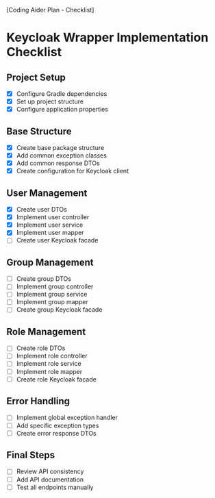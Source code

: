 [Coding Aider Plan - Checklist]

# Keycloak Wrapper Implementation Checklist

## Project Setup
- [x] Configure Gradle dependencies
- [x] Set up project structure
- [x] Configure application properties

## Base Structure
- [x] Create base package structure
- [x] Add common exception classes
- [x] Add common response DTOs
- [x] Create configuration for Keycloak client

## User Management
- [x] Create user DTOs
- [x] Implement user controller
- [x] Implement user service
- [x] Implement user mapper
- [ ] Create user Keycloak facade

## Group Management
- [ ] Create group DTOs
- [ ] Implement group controller
- [ ] Implement group service
- [ ] Implement group mapper
- [ ] Create group Keycloak facade

## Role Management
- [ ] Create role DTOs
- [ ] Implement role controller
- [ ] Implement role service
- [ ] Implement role mapper
- [ ] Create role Keycloak facade

## Error Handling
- [ ] Implement global exception handler
- [ ] Add specific exception types
- [ ] Create error response DTOs

## Final Steps
- [ ] Review API consistency
- [ ] Add API documentation
- [ ] Test all endpoints manually
